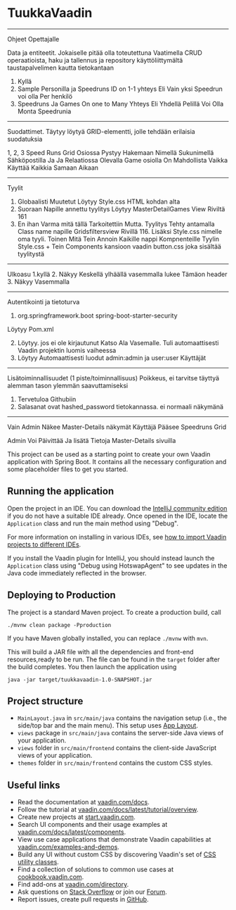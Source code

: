 # TuukkaVaadin
------------------------------------------------------------------------------------------------------------------------------------------------------------------------------------------------------------
Ohjeet Opettajalle


Data ja entiteetit. Jokaiselle pitää olla toteutettuna Vaatimella CRUD operaatioista, haku ja tallennus ja repository käyttöliittymältä taustapalvelimen kautta tietokantaan
1. Kyllä
2. Sample Personilla ja Speedruns ID on 1-1 yhteys Eli Vain yksi Speedrun voi olla Per henkilö
3. Speedruns Ja Games On one to Many Yhteys Eli Yhdellä Pelillä Voi Olla Monta Speedrunia

------------------------------------------------------------------------------------------------------------------------------------------------------------------------------------------------------------

Suodattimet. Täytyy löytyä GRID-elementti, jolle tehdään erilaisia suodatuksia

1, 2, 3 Speed Runs Grid Osiossa Pystyy Hakemaan Nimellä  Sukunimellä Sähköpostilla Ja Ja Relaatiossa Olevalla Game osiolla On Mahdollista Vaikka Käyttää Kaikkia Samaan Aikaan

------------------------------------------------------------------------------------------------------------------------------------------------------------------------------------------------------------

Tyylit
1. Globaalisti Muutetut Löytyy Style.css HTML kohdan alta
2. Suoraan Napille annettu tyylitys Löytyy MasterDetailGames View Riviltä 161
3. En ihan Varma mitä tällä Tarkoitettiin Mutta. Tyylitys Tehty antamalla Class name napille Gridsfiltersview Rivillä 116. Lisäksi Style.css nimelle oma tyyli.
   Toinen Mitä Tein Annoin Kaikille nappi Kompnenteille Tyylin Style.css + Tein Components kansioon vaadin button.css joka sisältää tyylitystä

------------------------------------------------------------------------------------------------------------------------------------------------------------------------------------------------------------

Ulkoasu
1.kyllä
2. Näkyy Keskellä ylhäällä vasemmalla lukee Tämäon header
3. Näkyy Vasemmalla

------------------------------------------------------------------------------------------------------------------------------------------------------------------------------------------------------------

Autentikointi ja tietoturva
1. <dependency>
            <groupId>org.springframework.boot</groupId>
            <artifactId>spring-boot-starter-security</artifactId>
        </dependency>
  Löytyy Pom.xml

2. Löytyy. jos ei ole kirjautunut Katso Ala Vasemalle. Tuli automaattisesti Vaadin projektin luomis vaiheessa
3. Löytyy Automaattisesti luodut admin:admin ja user:user Käyttäjät

------------------------------------------------------------------------------------------------------------------------------------------------------------------------------------------------------------

Lisätoiminnallisuudet (1 piste/toiminnallisuus) Poikkeus, ei tarvitse täyttyä alemman tason ylemmän saavuttamiseksi 
1. Tervetuloa Githubiin
2. Salasanat ovat hashed_password tietokannassa. ei normaali näkymänä


----------------------------------------------------------------------------------------------------------------------------------------------------------------------------------------------------------


Vain Admin Näkee Master-Details näkymät
Käyttäjä Pääsee Speedruns Grid

Admin Voi Päivittää Ja lisätä Tietoja Master-Details sivuilla






































  

This project can be used as a starting point to create your own Vaadin application with Spring Boot.
It contains all the necessary configuration and some placeholder files to get you started.

## Running the application

Open the project in an IDE. You can download the [IntelliJ community edition](https://www.jetbrains.com/idea/download) if you do not have a suitable IDE already.
Once opened in the IDE, locate the `Application` class and run the main method using "Debug".

For more information on installing in various IDEs, see [how to import Vaadin projects to different IDEs](https://vaadin.com/docs/latest/getting-started/import).

If you install the Vaadin plugin for IntelliJ, you should instead launch the `Application` class using "Debug using HotswapAgent" to see updates in the Java code immediately reflected in the browser.

## Deploying to Production

The project is a standard Maven project. To create a production build, call 

```
./mvnw clean package -Pproduction
```

If you have Maven globally installed, you can replace `./mvnw` with `mvn`.

This will build a JAR file with all the dependencies and front-end resources,ready to be run. The file can be found in the `target` folder after the build completes.
You then launch the application using 
```
java -jar target/tuukkavaadin-1.0-SNAPSHOT.jar
```

## Project structure

- `MainLayout.java` in `src/main/java` contains the navigation setup (i.e., the
  side/top bar and the main menu). This setup uses
  [App Layout](https://vaadin.com/docs/components/app-layout).
- `views` package in `src/main/java` contains the server-side Java views of your application.
- `views` folder in `src/main/frontend` contains the client-side JavaScript views of your application.
- `themes` folder in `src/main/frontend` contains the custom CSS styles.

## Useful links

- Read the documentation at [vaadin.com/docs](https://vaadin.com/docs).
- Follow the tutorial at [vaadin.com/docs/latest/tutorial/overview](https://vaadin.com/docs/latest/tutorial/overview).
- Create new projects at [start.vaadin.com](https://start.vaadin.com/).
- Search UI components and their usage examples at [vaadin.com/docs/latest/components](https://vaadin.com/docs/latest/components).
- View use case applications that demonstrate Vaadin capabilities at [vaadin.com/examples-and-demos](https://vaadin.com/examples-and-demos).
- Build any UI without custom CSS by discovering Vaadin's set of [CSS utility classes](https://vaadin.com/docs/styling/lumo/utility-classes). 
- Find a collection of solutions to common use cases at [cookbook.vaadin.com](https://cookbook.vaadin.com/).
- Find add-ons at [vaadin.com/directory](https://vaadin.com/directory).
- Ask questions on [Stack Overflow](https://stackoverflow.com/questions/tagged/vaadin) or join our [Forum](https://vaadin.com/forum).
- Report issues, create pull requests in [GitHub](https://github.com/vaadin).
